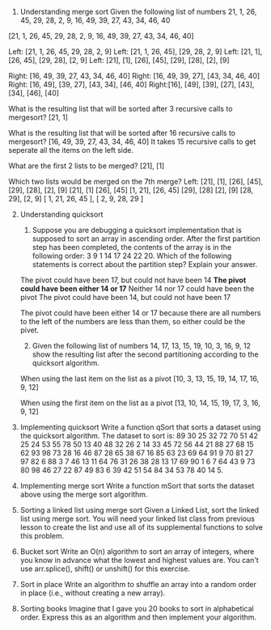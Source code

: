 1.  Understanding merge sort
Given the following list of numbers 21, 1, 26, 45, 29, 28, 2, 9, 16, 49, 39, 27, 43, 34, 46, 40

[21, 1, 26, 45, 29, 28, 2, 9, 16, 49, 39, 27, 43, 34, 46, 40]

Left: [21, 1, 26, 45, 29, 28, 2, 9] 
Left: [21, 1, 26, 45], [29, 28, 2, 9]
Left: [21, 1], [26, 45], [29, 28], [2, 9]
Left: [21], [1], [26], [45], [29], [28], [2], [9]

Right: [16, 49, 39, 27, 43, 34, 46, 40]
Right: [16, 49, 39, 27], [43, 34, 46, 40]
Right: [16, 49], [39, 27], [43, 34], [46, 40]
Right:[16], [49], [39], [27], [43], [34], [46], [40]

What is the resulting list that will be sorted after 3 recursive calls to mergesort? [21, 1]


What is the resulting list that will be sorted after 16 recursive calls to mergesort? [16, 49, 39, 27, 43, 34, 46, 40]
It takes 15 recursive calls to get seperate all the items on the left side.

What are the first 2 lists to be merged?
[21], [1]

Which two lists would be merged on the 7th merge?
Left: [21], [1], [26], [45], [29], [28], [2], [9]
[21], [1]
[26], [45]
[1, 21], [26, 45]
[29], [28]
[2], [9]
[28, 29], [2, 9]
[ 1, 21, 26, 45 ], [ 2, 9, 28, 29 ]

2.  Understanding quicksort
    1) Suppose you are debugging a quicksort implementation that is supposed to sort an array in ascending order. After the first partition step has been completed, the contents of the array is in the following order: 3 9 1 14 17 24 22 20. Which of the following statements is correct about the partition step? Explain your answer.

    The pivot could have been 17, but could not have been 14
    **The pivot could have been either 14 or 17**
    Neither 14 nor 17 could have been the pivot
    The pivot could have been 14, but could not have been 17

    The pivot could have been either 14 or 17 because there are all numbers to the left of the numbers are less than them, so either could be the pivet.

    2) Given the following list of numbers 14, 17, 13, 15, 19, 10, 3, 16, 9, 12 show the resulting list after the second partitioning according to the quicksort algorithm.
    
    When using the last item on the list as a pivot
    [10,  3, 13, 15, 19, 14, 17, 16,  9, 12]

    When using the first item on the list as a pivot
    [13, 10, 14, 15, 19, 17, 3, 16, 9, 12]

3.  Implementing quicksort
Write a function qSort that sorts a dataset using the quicksort algorithm. The dataset to sort is: 89 30 25 32 72 70 51 42 25 24 53 55 78 50 13 40 48 32 26 2 14 33 45 72 56 44 21 88 27 68 15 62 93 98 73 28 16 46 87 28 65 38 67 16 85 63 23 69 64 91 9 70 81 27 97 82 6 88 3 7 46 13 11 64 76 31 26 38 28 13 17 69 90 1 6 7 64 43 9 73 80 98 46 27 22 87 49 83 6 39 42 51 54 84 34 53 78 40 14 5.

4. Implementing merge sort
Write a function mSort that sorts the dataset above using the merge sort algorithm.

5. Sorting a linked list using merge sort
Given a Linked List, sort the linked list using merge sort. You will need your linked list class from previous lesson to create the list and use all of its supplemental functions to solve this problem.

6. Bucket sort
Write an O(n) algorithm to sort an array of integers, where you know in advance what the lowest and highest values are. You can't use arr.splice(), shift() or unshift() for this exercise.

7. Sort in place
Write an algorithm to shuffle an array into a random order in place (i.e., without creating a new array).

8. Sorting books
Imagine that I gave you 20 books to sort in alphabetical order. Express this as an algorithm and then implement your algorithm.